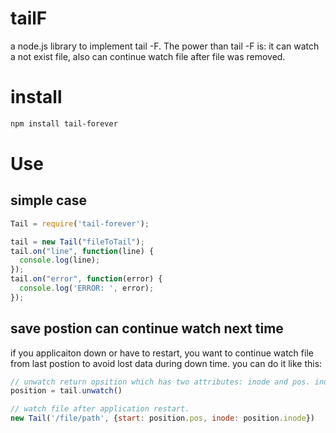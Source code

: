 tailF
=====

a node.js library to implement tail -F. The power than tail -F is: it can watch a not exist file, also can continue watch file after file was removed.

# install
```bash
npm install tail-forever
```

# Use
## simple case
```javascript
Tail = require('tail-forever');

tail = new Tail("fileToTail");
tail.on("line", function(line) {
  console.log(line);
});
tail.on("error", function(error) {
  console.log('ERROR: ', error);
});
````

## save postion can continue watch next time
if you applicaiton down or have to restart, you want to continue watch file from last postion to avoid lost data during down time. you can do it like this:

```javascript
// unwatch return opsition which has two attributes: inode and pos. inode is the file's inode and pos is position where watched. you can save it on persistent file or database.
position = tail.unwatch()

// watch file after application restart. 
new Tail('/file/path', {start: position.pos, inode: position.inode})

```
